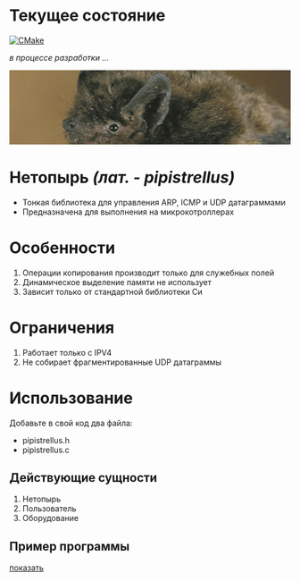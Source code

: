 
# Текущее состояние

[![CMake](https://github.com/xrombik/pipistrellus/actions/workflows/cmake.yml/badge.svg)](https://github.com/xrombik/pipistrellus/actions/workflows/cmake.yml)

*в процессе разработки ...*

![Open for everyone](pipistrellus.jpeg)

# Нетопырь *(лат. - pipistrellus)*

 - Тонкая библиотека для управления ARP, ICMP и UDP датаграммами
 - Предназначена для выполнения на микрокотроллерах

# Особенности

1. Операции копирования производит только для служебных полей
2. Динамическое выделение памяти не использует
3. Зависит только от стандартной библиотеки Си

# Ограничения

1. Работает только с IPV4
2. Не собирает фрагментированные UDP датаграммы

# Использование

Добавьте в свой код два файла: 
 - pipistrellus.h
 - pipistrellus.с

## Действующие сущности

1. Нетопырь
2. Пользователь
3. Оборудование

## Пример программы

[показать](main.c)
